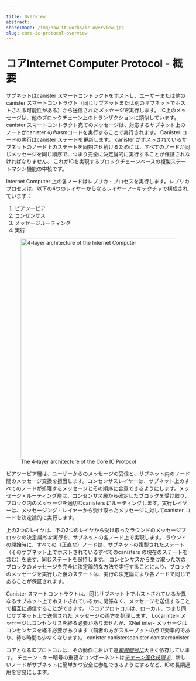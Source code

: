 ```yaml
---

title: Overview
abstract: 
shareImage: /img/how-it-works/ic-overview.jpg
slug: core-ic-protocol-overview
---
```

# コアInternet Computer Protocol - 概要

サブネットはcanister スマートコントラクトをホストし、ユーザーまたは他のcanister スマートコントラクト（同じサブネットまたは別のサブネットでホストされる可能性がある）から送信された*メッセージを*実行します。
IC上のメッセージは、他のブロックチェーン上のトランザクションに類似しています。
 canister スマートコントラクト宛てのメッセージは、対応するサブネット上のノードがcanister のWasmコードを実行することで実行されます。
Canister コードの実行はcanister ステートを更新します。
 canister がホストされているサブネットのノード上のステートを同期させ続けるためには、すべてのノードが同じメッセージを同じ順序で、つまり完全に決定論的に実行することが保証されなければなりません、
これがICを実現するブロックチェーンベースの複製ステートマシン機能の中核です。

Internet Computer 上の各ノードはレプリカ・プロセスを実行します。レプリカプロセスは、以下の4つのレイヤーからなるレイヤーアーキテクチャで構成されています：

1.  ピアツーピア
2.  コンセンサス
3.  メッセージルーティング
4.  実行

<figure>
<img src="/img/how-it-works/core_protocol_layers.png" alt="4-layer architecture of the Internet Computer" title="4-Layer Core IC Protocol" align="center" style="width:600px">
<figcaption align="left">
The 4-layer architecture of the Core IC Protocol
</figcaption>
</figure>

ピアツーピア層は、ユーザーからのメッセージの受信と、サブネット内のノード間のメッセージ交換を担当します。コンセンサスレイヤーは、サブネット上のすべてのノードが処理するメッセージとその順序に合意できるようにします。メッセージ・ルーティング層は、コンセンサス層から確定したブロックを受け取り、ブロック内のメッセージを適切なcanisters にルーティングします。実行レイヤーは、メッセージング・レイヤーから受け取ったメッセージに対してcanister コードを決定論的に実行します。

上の2つのレイヤは、下の2つのレイヤから受け取ったラウンドのメッセージブロックの決定*論的な実行を*、サブネットの各ノード上で実現します。
ラウンドの開始時に、すべての（正直な）ノードは、サブネットの複製されたステート（そのサブネット上でホストされているすべてのcanisters の現在のステートを含む）を表す、同じステートを保持します。
コンセンサスから受け取った次のブロックのメッセージを完全に決定論的な方法で実行することにより、ブロックのメッセージを実行した後のステートは、実行の決定論により各ノードで同じであることが保証されます。

Canister スマートコントラクトは、同じサブネット上でホストされているか異なるサブネット上でホストされているかに関係なく、メッセージを送信することで相互に通信することができます。 ICコアプロトコルは、ローカル、つまり同じサブネット上で送信された メッセージの両方を処理します、 Local inter- メッセージはコンセンサスを経る必要がありませんが、XNet inter- メッセージはコンセンサスを経る必要があります（前者の方がスループットの点で効率的であり、待ち時間も少なくなります）。
canister canisterscanister
canistercanister 

コアとなるICプロトコルは、その動作において連[*鎖鍵暗号に*](https://internetcomputer.org/how-it-works/#Chain-key-cryptography)大きく依存しています。  チェーン・キー暗号の重要なコンポーネントは[*チェーン進化技術で*](https://internetcomputer.org/how-it-works/#Chain-evolution-technology)、新しいノードがサブネットに簡単かつ安全に参加できるようにするなど、ICの長期運用を容易にします。

<!---


# Core Internet Computer Protocol – Overview

A subnet hosts canister smart contracts and executes *messages* sent to them either by users or other canister smart contracts (which may be hosted on the same or another subnet).
Messages on the IC are analogous to transactions on other blockchains.
Messages addressed to a canister smart contract are executed by the nodes on the corresponding subnet by running the Wasm code of the canister.
Canister code execution updates the canister state.
In order to keep the state on the subnet nodes on which a canister is hosted in sync, it must be ensured that every node executes the same messages in the same order, i.e., fully deterministically.
This is the core of the blockchain-based replicated state machine functionality realizing the IC.

Each node on the Internet Computer runs a replica process. The replica process is structured in a layered architecture consisting of the following 4 layers:
1. Peer-to-peer
2. Consensus
3. Message routing
4. Execution

<figure>
<img src="/img/how-it-works/core_protocol_layers.png" alt="4-layer architecture of the Internet Computer" title="4-Layer Core IC Protocol" align="center" style="width:600px">
<figcaption align="left">
The 4-layer architecture of the Core IC Protocol
</figcaption>
</figure>

The Peer-to-Peer layer is responsible for accepting messages from users and exchanging messages between nodes in a subnet. The consensus layer lets all the nodes on the subnet to agree on the messages to be processed, as well as their ordering. The message routing layer picks up the finalized blocks from consensus layer and routes the messages in the blocks to appropriate canisters. The execution layer determinstically executes canister code on the messages received from the messaging layer. 

The upper two layers realize *deterministic execution* of the block of messages for a round received from the lower two layers, on each node of the subnet.
At the beginning of a round, all (honest) nodes hold the same state, representing the replicated state of the subnet (which includes the current state on all canisters hosted on that subnet.
By executing the messages of the next block received from consensus in a completely deterministic manner, it is ensured that the state after executing the messages of the block is the same on each node due to the determinism in execution.

Canister smart contracts can communicate with each other by sending messages, regardless of whether they are hosted on the same or different subnets.
The IC core protocol handles both the inter-canister messages sent locally, i.e., on the same subnet, between canisters, as well as inter-canister messages sent across subnets, so called *XNet messages*.
Local inter-canister messages do not need to go through consensus, while XNet inter-canister messages do (making the former more efficient in terms of throughput and incurring less latency).

The core IC protocol heavily relies on [*chain-key cryptography*](https://internetcomputer.org/how-it-works/#Chain-key-cryptography) for its operation.  A key component of chain-key cryptography is [*chain-evolution technology*](https://internetcomputer.org/how-it-works/#Chain-evolution-technology), which facilitates the long-term operation of the IC, such as allowing new nodes to easily and securely join a subnet.

-->
